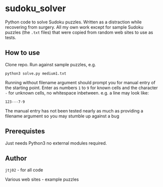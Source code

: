 # sudoku_solver
Python code to solve Sudoku puzzles. Written as a distraction while recovering from surgery. All my own work except for sample Sudoku puzzles (the `.txt` files) that were copied from random web sites to use as tests.


## How to use

Clone repo. Run against sample puzzles, e.g.

`python3 solve.py medium1.txt`

Running without filename argument should prompt you for manual entry of the starting point. Enter as numbers `1` to `9` for known cells and the character `-` for unknown cells, no whitespace inbetween. e.g. a line may look like:

`123---7-9`

The manual entry has not been tested nearly as much as providing a filename argument so you may stumble up against a bug

## Prerequistes

Just needs Python3 no external modules required.

## Author

`jtj02` - for all code

Various web sites - example puzzles
